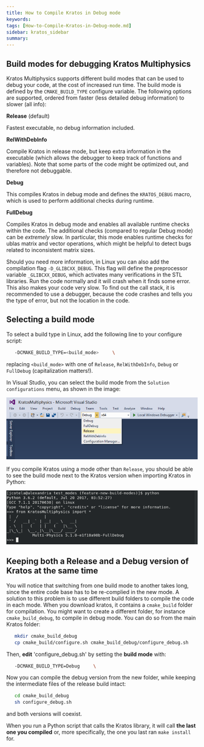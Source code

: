 ```yaml
---
title: How to Compile Kratos in Debug mode
keywords: 
tags: [How-to-Compile-Kratos-in-Debug-mode.md]
sidebar: kratos_sidebar
summary: 
---
```


## Build modes for debugging Kratos Multiphysics

Kratos Multiphysics supports different build modes that can be used to debug your code, at the cost of increased run time. The build mode is defined by the `CMAKE_BUILD_TYPE` configure variable. The following options are supported, ordered from faster (less detailed debug information) to slower (all info):

**Release** (default)

Fastest executable, no debug information included.

**RelWithDebInfo**

Compile Kratos in release mode, but keep extra information in the executable (which allows the debugger to keep track of functions and variables). Note that some parts of the code might be optimized out, and therefore not debuggable.

**Debug**

This compiles Kratos in debug mode and defines the `KRATOS_DEBUG` macro, which is used to perform additional checks during runtime.

**FullDebug** 

Compiles Kratos in debug mode and enables all available runtime checks within the code. The additional checks (compared to regular Debug mode) can be _extremely_ slow. In particular, this mode enables runtime checks for ublas matrix and vector operations, which might be helpful to detect bugs related to inconsistent matrix sizes.

Should you need more information, in Linux you can also add the compilation flag `-D_GLIBCXX_DEBUG`. This flag will define the preprocessor variable `_GLIBCXX_DEBUG`, which activates many verifications in the STL libraries. Run the code normally and it will crash when it finds some error. This also makes your code very slow. To find out the call stack, it is recommended to use a debugger, because the code crashes and tells you the type of error, but not the location in the code. 

## Selecting a build mode

To select a build type in Linux, add the following line to your configure script:

~~~sh
   -DCMAKE_BUILD_TYPE=<build_mode>     \
~~~

replacing `<build_mode>` with one of `Release`, `RelWithDebInfo`, `Debug` or `FullDebug` (capitalization matters!).

In Visual Studio, you can select the build mode from the `Solution configurations` menu, as shown in the image:

![Build mode selection in Visual Studio](https://github.com/KratosMultiphysics/Documentation/blob/master/Wiki_files/How_to_Compile_Kratos_in_Debug_mode/build_modes_win.png)

If you compile Kratos using a mode other than `Release`, you should be able to see the build mode next to the Kratos version when importing Kratos in Python:

![Running in debug mode](https://github.com/KratosMultiphysics/Documentation/blob/master/Wiki_files/How_to_Compile_Kratos_in_Debug_mode/fulldebug_mode.png)

## Keeping both a Release and a Debug version of Kratos at the same time

You will notice that switching from one build mode to another takes long, since the entire code base has to be re-complied in the new mode. A solution to this problem is to use different build folders to compile the code in each mode. When you download kratos, it contains a `cmake_build` folder for compilation. You might want to create a different folder, for instance `cmake_build_debug`, to compile in debug mode. You can do so from the main Kratos folder: 

~~~sh
   mkdir cmake_build_debug
   cp cmake_build/configure.sh cmake_build_debug/configure_debug.sh
~~~

Then, **edit** 'configure_debug.sh' by setting the **build mode** with: 

~~~sh
   -DCMAKE_BUILD_TYPE=Debug     \
~~~

Now you can compile the debug version from the new folder, while keeping the intermediate files of the release build intact: 

~~~sh
   cd cmake_build_debug
   sh configure_debug.sh
~~~

and both versions will coexist.

When you run a Python script that calls the Kratos library, it will call **the last one you compiled** or, more specifically, the one you last ran `make install` for. 
